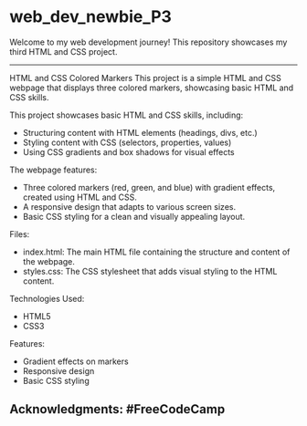 # web_dev_newbie_P3
Welcome to my web development journey! This repository showcases my third HTML and CSS project.

-------------------------------------------------------------------------------------------------------------------------------------------------------------------------------------------
HTML and CSS Colored Markers
This project is a simple HTML and CSS webpage that displays three colored markers, showcasing basic HTML and CSS skills.

This project showcases basic HTML and CSS skills, including:
- Structuring content with HTML elements (headings, divs, etc.)
- Styling content with CSS (selectors, properties, values)
- Using CSS gradients and box shadows for visual effects

The webpage features:
- Three colored markers (red, green, and blue) with gradient effects, created using HTML and CSS.
- A responsive design that adapts to various screen sizes.
- Basic CSS styling for a clean and visually appealing layout.

Files:
- index.html: The main HTML file containing the structure and content of the webpage.
- styles.css: The CSS stylesheet that adds visual styling to the HTML content.

Technologies Used:
- HTML5
- CSS3

Features:
- Gradient effects on markers
- Responsive design
- Basic CSS styling

Acknowledgments: 
                #FreeCodeCamp
---------------------------------------------------------------------------------------------------------------------------------------------------------------------------------------                
  







